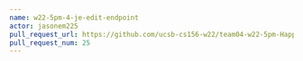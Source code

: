 ```yaml
---
name: w22-5pm-4-je-edit-endpoint
actor: jasonem225
pull_request_url: https://github.com/ucsb-cs156-w22/team04-w22-5pm-HappyCows/pull/25
pull_request_num: 25
---
```

